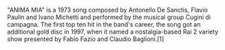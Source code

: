 "ANIMA MIA" is a 1973 song composed by Antonello De Sanctis, Flavio Paulin and Ivano Michetti and performed by the musical group Cugini di campagna. The first top ten hit in the band's career, the song got an additional gold disc in 1997, when it named a nostalgia-based Rai 2 variety show presented by Fabio Fazio and Claudio Baglioni.[1]
